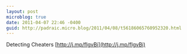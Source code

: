 ```yaml
---
layout: post
microblog: true
date: 2011-04-07 22:46 -0400
guid: http://padraic.micro.blog/2011/04/08/t56186065760952320.html
---
```

Detecting Cheaters [http://j.mp/fIgvBi](http://j.mp/fIgvBi)
